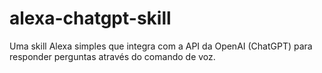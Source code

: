 # alexa-chatgpt-skill
Uma skill Alexa simples que integra com a API da OpenAI (ChatGPT) para responder perguntas através do comando de voz.
